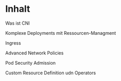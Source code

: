 # Inhalt

Was ist CNI

Komplexe Deployments mit Ressourcen-Managment

Ingress

Advanced Network Policies

Pod Security Admission

Custom Resource Definition udn Operators
